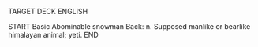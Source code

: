 TARGET DECK
ENGLISH

START
Basic
Abominable snowman
Back: n. Supposed manlike or bearlike himalayan animal; yeti.
END
